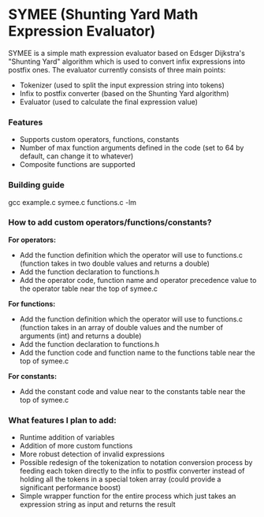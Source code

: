 # SYMEE (Shunting Yard Math Expression Evaluator)

SYMEE is a simple math expression evaluator based on Edsger Dijkstra's "Shunting Yard" algorithm which is used to convert infix expressions into postfix ones.
The evaluator currently consists of three main points:
- Tokenizer (used to split the input expression string into tokens)
- Infix to postfix converter (based on the Shunting Yard algorithm)
- Evaluator (used to calculate the final expression value)

### Features
- Supports custom operators, functions, constants
- Number of max function arguments defined in the code (set to 64 by default, can change it to whatever)
- Composite functions are supported

### Building guide
gcc example.c symee.c functions.c -lm

### How to add custom operators/functions/constants?
**For operators:**
- Add the function definition which the operator will use to functions.c (function takes in two double values and returns a double)
- Add the function declaration to functions.h
- Add the operator code, function name and operator precedence value to the operator table near the top of symee.c

**For functions:**
- Add the function definition which the operator will use to functions.c (function takes in an array of double values and the number of arguments (int) and returns a double)
- Add the function declaration to functions.h
- Add the function code and function name to the functions table near the top of symee.c

**For constants:**
- Add the constant code and value near to the constants table near the top of symee.c

### What features I plan to add:
- Runtime addition of variables
- Addition of more custom functions
- More robust detection of invalid expressions
- Possible redesign of the tokenization to notation conversion process by feeding each token directly to the infix to postfix converter instead of holding all the tokens in a special token array (could provide a significant performance boost)
- Simple wrapper function for the entire process which just takes an expression string as input and returns the result
